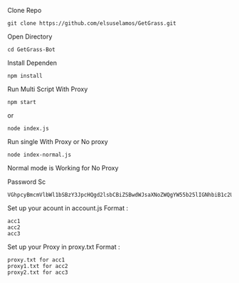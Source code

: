 
Clone Repo

    git clone https://github.com/elsuselamos/GetGrass.git

Open Directory 

    cd GetGrass-Bot

Install Dependen

    npm install

Run Multi Script With Proxy

    npm start

or

    node index.js

Run single With Proxy or No proxy

    node index-normal.js

Normal mode is Working for No Proxy

Password Sc

    VGhpcyBmcmVlbWl1bSBzY3JpcHQgd2lsbCBiZSBwdWJsaXNoZWQgYW55b25lIGNhbiB1c2UgaXQsIGlmIHRoZXkgc3RhciBhbmQgZm9yayB0aGUgZ3Jhc3MgYm90IHJlcG9zaXRvcnksIGFuZCBzZW5kIFNTIHRvIEF1dG9yJ3MgdGVsZWdyYW0gRE0sIEJlc3QgUmVnYXJkcyBmdXJxb25mbHlubiB7Z2V0Z3Jhc3MtYm90LXByZW1pdW19

Set up your acount in account.js Format :

    acc1 
    acc2 
    acc3 

Set up your Proxy in proxy.txt Format :

    proxy.txt for acc1 
    proxy1.txt for acc2 
    proxy2.txt for acc3 


